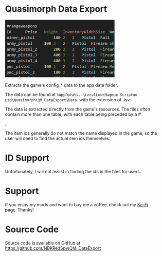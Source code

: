# Quasimorph Data Export

![thumbnail icon](media/thumbnail.png)

Extracts the game's config_* data to the app data folder.

The data can be found at `%AppData%\..\LocalLow\Magnum Scriptum Ltd\Quasimorph\QM_DataExport\Data`. with the extension of .tsv.

The data is extracted directly from the game's resources.  The files often contain more than one table, with each table being preceded by a #<table name>.

The item ids generally do not match the name displayed in the game, so the user will need to find the actual item ids themselves.  

# ID Support

Unfortunately, I will not assist in finding the ids in the files for users.

# Support
If you enjoy my mods and want to buy me a coffee, check out my [Ko-Fi](https://ko-fi.com/nbkredspy71915) page.
Thanks!

# Source Code
Source code is available on GitHub at https://github.com/NBKRedSpy/QM_DataExport
